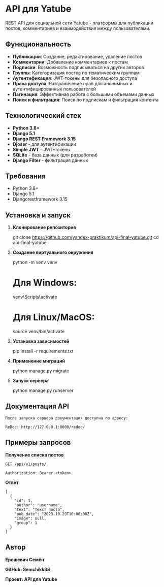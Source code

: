 # API для Yatube

REST API для социальной сети Yatube - платформы для публикации постов, комментариев и взаимодействия между пользователями.

## Функциональность

- **Публикации**: Создание, редактирование, удаление постов
- **Комментарии**: Добавление комментариев к постам
- **Подписки**: Возможность подписываться на других авторов
- **Группы**: Категоризация постов по тематическим группам
- **Аутентификация**: JWT-токены для безопасного доступа
- **Права доступа**: Разграничение прав для анонимных и аутентифицированных пользователей
- **Пагинация**: Эффективная работа с большими объемами данных
- **Поиск и фильтрация**: Поиск по подпискам и фильтрация контента

## Технологический стек

- **Python 3.8+**
- **Django 5.1**
- **Django REST Framework 3.15**
- **Djoser** - для аутентификации
- **Simple JWT** - JWT-токены
- **SQLite** - база данных (для разработки)
- **Django Filter** - фильтрация данных

## Требования

- Python 3.8+
- Django 5.1
- Djangorestframework 3.15

## Установка и запуск

1. **Клонирование репозитория**

   git clone https://github.com/yandex-praktikum/api-final-yatube.git
   cd api-final-yatube

2. **Создание виртуального окружения**

    python -m venv venv
    # Для Windows:
    venv\Scripts\activate
    # Для Linux/MacOS:
    source venv/bin/activate

 
3. **Установка зависимостей**

    pip install -r requirements.txt

4. **Применение миграций**

    python manage.py migrate

5. **Запуск сервера**

    python manage.py runserver

## Документация API

    После запуска сервера документация доступна по адресу:

    ReDoc: http://127.0.0.1:8000/redoc/

## Примеры запросов

**Получение списка постов**

    GET /api/v1/posts/

    Authorization: Bearer <token>

**Ответ**

    [
      {
        "id": 1,
        "author": "username",
        "text": "Текст поста",
        "pub_date": "2023-10-29T10:00:00Z",
        "image": null,
        "group": 1
      }
    ]
    
## Автор

   **Ерошевич Семён** 

   **GitHub: Semchikk38**

   **Проект: API для Yatube**
